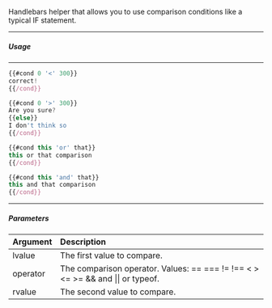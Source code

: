 
Handlebars helper that allows you to use comparison conditions like a typical IF statement.

-------------------------------
##### Usage
-------------------------------
```javascript
{{#cond 0 '<' 300}}
correct!
{{/cond}}
```

```javascript
{{#cond 0 '>' 300}}
Are you sure?
{{else}}
I don't think so
{{/cond}}
```

```javascript
{{#cond this 'or' that}}
this or that comparison
{{/cond}}
```

```javascript
{{#cond this 'and' that}}
this and that comparison
{{/cond}}
```

-------------------------------
##### Parameters

| Argument | Description  |
|:----------|:------------|
| lvalue    | The first value to compare.|
| operator  | The comparison operator. Values: == === != !== < > <= >=  && and \|\| or typeof. |
| rvalue    | The second value to compare.
